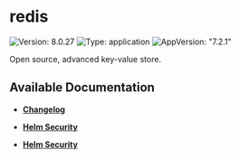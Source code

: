 # redis

![Version: 8.0.27](https://img.shields.io/badge/Version-8.0.27-informational?style=flat-square) ![Type: application](https://img.shields.io/badge/Type-application-informational?style=flat-square) ![AppVersion: "7.2.1"](https://img.shields.io/badge/AppVersion-"7.2.1"-informational?style=flat-square)

Open source, advanced key-value store.

## Available Documentation

- [**Changelog**](CHANGELOG)

- [**Helm Security**](container-security)

- [**Helm Security**](helm-security)

